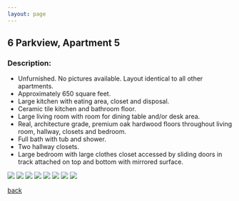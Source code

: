```yaml
---
layout: page
---
```


## 6 Parkview, Apartment 5
### Description:

* Unfurnished.  No pictures available.  Layout identical to all other apartments.
* Approximately 650 square feet.
* Large kitchen with eating area, closet and disposal.
* Ceramic tile kitchen and bathroom floor.
* Large living room with room for dining table and/or desk area.
* Real, architecture grade, premium oak hardwood floors throughout living room, hallway, closets and bedroom.
* Full bath with tub and shower.
* Two hallway closets.
* Large bedroom with large clothes closet accessed by sliding doors in track attached on top and bottom with mirrored surface.

![](/assets/images/6parkview/6apt5pic1.jpg)
![](/assets/images/6parkview/6apt5pic2.jpg)
![](/assets/images/6parkview/6apt5pic3.jpg)
![](/assets/images/6parkview/6apt5pic4.jpg)
![](/assets/images/6parkview/6apt5pic5.jpg)
![](/assets/images/6parkview/6apt5pic6.jpg)
![](/assets/images/6parkview/6apt5pic7.jpg)
![](/assets/images/6parkview/6apt5pic8.jpg)

[back](/)
